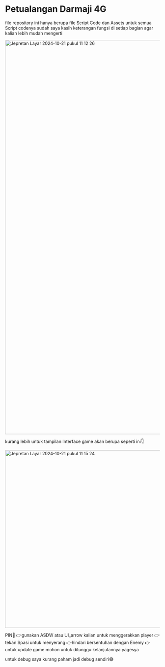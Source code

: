 # Petualangan Darmaji 4G

file repository ini hanya berupa file Script Code dan Assets
untuk semua Script codenya sudah saya kasih keterangan fungsi di setiap bagian agar kalian lebih mudah mengerti

<img width="1280" alt="Jepretan Layar 2024-10-21 pukul 11 12 26" src="https://github.com/user-attachments/assets/69f8a223-8df8-4ba9-b40d-dc829e261322">

kurang lebih untuk tampilan Interface game akan berupa seperti ini👇

<img width="577" alt="Jepretan Layar 2024-10-21 pukul 11 15 24" src="https://github.com/user-attachments/assets/aa8f522a-d419-4197-b75b-f6819d7378a0">

PIN📌
👉gunakan ASDW atau UI_arrow kalian untuk menggerakkan player
👉tekan Spasi untuk menyerang
👉hindari bersentuhan dengan Enemy
👉untuk update game mohon untuk ditunggu kelanjutannya yagesya

untuk debug saya kurang paham jadi debug sendiri😅
